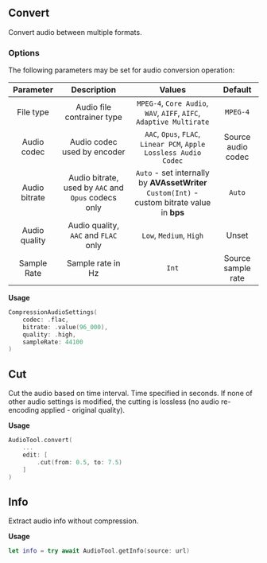 ## Convert
Convert audio between multiple formats.

### Options
The following parameters may be set for audio conversion operation:

| Parameter | Description | Values | Default |
| :---: | :---: | :---: | :---: |
| File type | Audio file contrainer type | `MPEG-4`, `Core Audio`, `WAV`, `AIFF`, `AIFC`, `Adaptive Multirate` | `MPEG-4` |
| Audio codec | Audio codec used by encoder | `AAC`, `Opus`, `FLAC`, `Linear PCM`, `Apple Lossless Audio Codec` | Source audio codec |
| Audio bitrate | Audio bitrate, used by `AAC` and `Opus` codecs only | `Auto` - set internally by __AVAssetWriter__</br>`Custom(Int)` - custom bitrate value in __bps__ | `Auto` |
| Audio quality | Audio quality, `AAC` and `FLAC` only | `Low`, `Medium`, `High` | Unset |
| Sample Rate | Sample rate in Hz | `Int` | Source sample rate |

__Usage__
```Swift
CompressionAudioSettings(
    codec: .flac,
    bitrate: .value(96_000),
    quality: .high,
    sampleRate: 44100
)
```

## Cut
Cut the audio based on time interval. Time specified in seconds. If none of other audio settings is modified, the cutting is lossless (no audio re-encoding applied - original quality).

__Usage__
```Swift
AudioTool.convert(
    ...
    edit: [
        .cut(from: 0.5, to: 7.5)
    ]
)
```

## Info
Extract audio info without compression.

__Usage__
```Swift
let info = try await AudioTool.getInfo(source: url)
```
